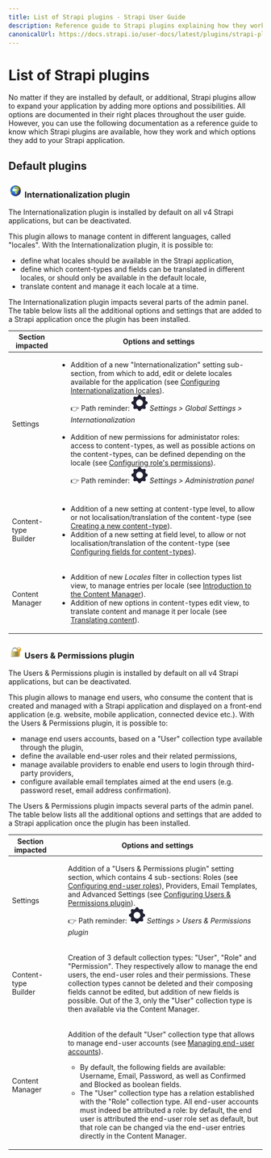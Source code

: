 ```yaml
---
title: List of Strapi plugins - Strapi User Guide
description: Reference guide to Strapi plugins explaining how they work and how they expand a Strapi application.
canonicalUrl: https://docs.strapi.io/user-docs/latest/plugins/strapi-plugins.html
---
```


# List of Strapi plugins

<!--
::: callout 🚧 This section of the user guide is a work in progress. Stay tuned!
<br>
:::
-->

No matter if they are installed by default, or additional, Strapi plugins allow to expand your application by adding more options and possibilities. All options are documented in their right places throughout the user guide. However, you can use the following documentation as a reference guide to know which Strapi plugins are available, how they work and which options they add to your Strapi application.

## Default plugins

### <img width="28" src="../assets/plugins/icon_i18n-plugin.png"> Internationalization plugin

The Internationalization plugin is installed by default on all v4 Strapi applications, but can be deactivated.

This plugin allows to manage content in different languages, called "locales". With the Internationalization plugin, it is possible to:

- define what locales should be available in the Strapi application,
- define which content-types and fields can be translated in different locales, or should only be available in the default locale,
- translate content and manage it each locale at a time.

The Internationalization plugin impacts several parts of the admin panel. The table below lists all the additional options and settings that are added to a Strapi application once the plugin has been installed.

| Section impacted | Options and settings                                                                                    |
|------------------|---------------------------------------------------------------------------------------------------------|
| Settings         | <ul><li>Addition of a new "Internationalization" setting sub-section, from which to add, edit or delete locales available for the application (see [Configuring Internationalization locales](../settings/managing-global-settings.md#configuring-internationalization-locales)). <br> 👉 Path reminder: ![Settings icon](../assets/icons/settings.svg) *Settings > Global Settings > Internationalization* </li> <br> <li>Addition of new permissions for administator roles: access to content-types, as well as possible actions on the content-types, can be defined depending on the locale (see [Configuring role's permissions](/user-docs/latest/users-roles-permissions/configuring-administrator-roles.md#configuring-role-s-permissions)). <br> 👉 Path reminder: ![Settings icon](../assets/icons/settings.svg) *Settings > Administration panel*</li></ul> |
| Content-type Builder | <ul><li>Addition of a new setting at content-type level, to allow or not localisation/translation of the content-type (see [Creating a new content-type](/user-docs/latest/content-types-builder/creating-new-content-type.md#creating-a-new-content-type)).</li> <li>Addition of a new setting at field level, to allow or not localisation/translation of the content-type (see [Configuring fields for content-types](/user-docs/latest/content-types-builder/configuring-fields-content-type.md#regular-fields)).</li></ul> |
| Content Manager | <ul><li>Addition of new *Locales* filter in collection types list view, to manage entries per locale (see [Introduction to the Content Manager](/user-docs/latest/content-manager/introduction-to-content-manager.md#collection-types)).</li> <li>Addition of new options in content-types edit view, to translate content and manage it per locale (see [Translating content](/user-docs/latest/content-manager/translating-content.md)).</li></ul> |


### <img width="28" src="../assets/plugins/icon_up-plugin.png"> Users & Permissions plugin

The Users & Permissions plugin is installed by default on all v4 Strapi applications, but can be deactivated.

This plugin allows to manage end users, who consume the content that is created and managed with a Strapi application and displayed on a front-end application (e.g. website, mobile application, connected device etc.). With the Users & Permissions plugin, it is possible to:

- manage end users accounts, based on a "User" collection type available through the plugin,
- define the available end-user roles and their related permissions,
- manage available providers to enable end users to login through third-party providers,
- configure available email templates aimed at the end users (e.g. password reset, email address confirmation).

The Users & Permissions plugin impacts several parts of the admin panel. The table below lists all the additional options and settings that are added to a Strapi application once the plugin has been installed.

| Section impacted | Options and settings                                                                                    |
|------------------|---------------------------------------------------------------------------------------------------------|
| Settings         | <ul>Addition of a "Users & Permissions plugin" setting section, which contains 4 sub-sections: Roles (see [Configuring end-user roles](../users-roles-permissions/configuring-end-users-roles.md)), Providers, Email Templates, and Advanced Settings (see [Configuring Users & Permissions plugin](../settings/configuring-users-permissions-plugin-settings.md)). <br> 👉 Path reminder: ![Settings icon](../assets/icons/settings.svg) *Settings > Users & Permissions plugin* </ul> |
| Content-type Builder | <ul>Creation of 3 default collection types: "User", "Role" and "Permission". They respectively allow to manage the end users, the end-user roles and their permissions. These collection types cannot be deleted and their composing fields cannot be edited, but addition of new fields is possible. Out of the 3, only the "User" collection type is then available via the Content Manager.</ul> |
| Content Manager | <ul>Addition of the default "User" collection type that allows to manage end-user accounts (see [Managing end-user accounts](../users-roles-permissions/managing-end-users.md)). <ul><li>By default, the following fields are available: Username, Email, Password, as well as Confirmed and Blocked as boolean fields.</li> <li>The "User" collection type has a relation established with the "Role" collection type. All end-user accounts must indeed be attributed a role: by default, the end user is attributed the end-user role set as default, but that role can be changed via the end-user entries directly in the Content Manager.</li></ul> </ul> |